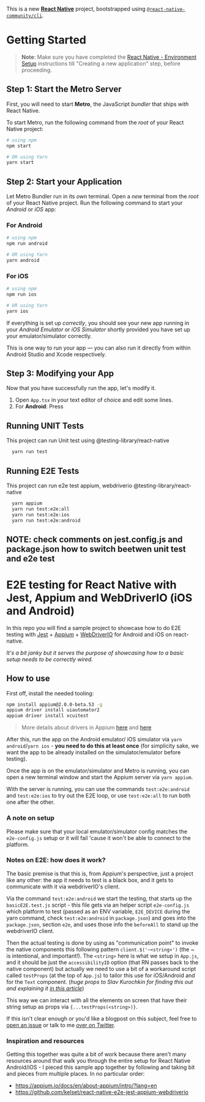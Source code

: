 
This is a new [**React Native**](https://reactnative.dev) project, bootstrapped using [`@react-native-community/cli`](https://github.com/react-native-community/cli).

# Getting Started

>**Note**: Make sure you have completed the [React Native - Environment Setup](https://reactnative.dev/docs/environment-setup) instructions till "Creating a new application" step, before proceeding.

## Step 1: Start the Metro Server

First, you will need to start **Metro**, the JavaScript _bundler_ that ships _with_ React Native.

To start Metro, run the following command from the _root_ of your React Native project:

```bash
# using npm
npm start

# OR using Yarn
yarn start
```

## Step 2: Start your Application

Let Metro Bundler run in its _own_ terminal. Open a _new_ terminal from the _root_ of your React Native project. Run the following command to start your _Android_ or _iOS_ app:

### For Android

```bash
# using npm
npm run android

# OR using Yarn
yarn android
```

### For iOS

```bash
# using npm
npm run ios

# OR using Yarn
yarn ios
```

If everything is set up _correctly_, you should see your new app running in your _Android Emulator_ or _iOS Simulator_ shortly provided you have set up your emulator/simulator correctly.

This is one way to run your app — you can also run it directly from within Android Studio and Xcode respectively.

## Step 3: Modifying your App

Now that you have successfully run the app, let's modify it.

1. Open `App.tsx` in your text editor of choice and edit some lines.
2. For **Android**: Press


## Running UNIT Tests

This project can run Unit test using @testing-library/react-native

```bash
  yarn run test
```

## Running E2E Tests

This project can run e2e test appium, webdriverio @testing-library/react-native

```bash
  yarn appium
  yarn run test:e2e:all
  yarn run test:e2e:ios
  yarn run test:e2e:android
```

## NOTE: check comments on jest.config.js and package.json how to switch beetwen unit test and e2e test
# E2E testing for React Native with Jest, Appium and WebDriverIO (iOS and Android)


In this repo you will find a sample project to showcase how to do E2E testing with [Jest](https://jestjs.io/) + [Appium](https://appium.io/) + [WebDriverIO](https://webdriver.io/) for Android and iOS on react-native.

_It's a bit janky but it serves the purpose of showcasing how to a basic setup needs to be correctly wired._

## How to use

First off, install the needed tooling:

```bash
npm install appium@2.0.0-beta.53 -g
appium driver install uiautomator2
appium driver install xcuitest
```

> More details about drivers in Appium [here](https://appium.github.io/appium/docs/en/2.0/guides/managing-exts/) and [here](https://appium.github.io/appium/docs/en/2.0/quickstart/uiauto2-driver/)

After this, run the app on the Android emulator/ iOS simulator via `yarn android`/`yarn ios` - **you need to do this at least once** (for simplicity sake, we want the app to be already installed on the simulator/emulator before testing).

Once the app is on the emulator/simulator and Metro is running, you can open a new terminal window and start the Appium server via `yarn appium`.

With the server is running, you can use the commands `test:e2e:android` and `test:e2e:ios` to try out the E2E loop, or use `test:e2e:all` to run both one after the other.

### A note on setup

Please make sure that your local emulator/simulator config matches the `e2e-config.js` setup or it will fail 'cause it won't be able to connect to the platform.

### Notes on E2E: how does it work?

The basic premise is that this is, from Appium's perspective, just a project like any other: the app it needs to test is a black box, and it gets to communicate with it via webdriverIO's client.

Via the command `test:e2e:android` we start the testing, that starts up the `basicE2E.test.js` script - this file gets via an helper script `e2e-config.js` which platform to test (passed as an ENV variable, `E2E_DEVICE` during the yarn command, check `test:e2e:android` in `package.json`) and goes into the `package.json`, section `e2e`, and uses those info the `beforeAll` to stand up the webdriverIO client.

Then the actual testing is done by using as "communication point" to invoke the native components this following pattern `client.$('~<string>')` (the ~ is intentional, and important!). The `<string>` here is what we setup in `App.js`, and it should be just the `accessibilityID` option (that RN passes back to the native component) but actually we need to use a bit of a workaround script called `testProps` (at the top of `App.js`) to tailor this use for iOS/Android and for the `Text` component. (_huge props to Slav Kurochkin for finding this out and explaining it [in this article](http://93days.me/testing-react-native-application/)_)

This way we can interact with all the elements on screen that have their string setup as props via `{...testProps(<string>)}`.

If this isn't clear enough or you'd like a blogpost on this subject, feel free to [open an issue](https://github.com/kelset/react-native-e2e-jest-appium-webdriverio/issues/new) or talk to me [over on Twitter](https://twitter.com/kelset).

### Inspiration and resources

Getting this together was quite a bit of work because there aren't many resources around that walk you through the entire setup for React Native Android/iOS - I pieced this sample app together by following and taking bit and pieces from multiple places. In no particular order:

- https://appium.io/docs/en/about-appium/intro/?lang=en
- https://github.com/kelset/react-native-e2e-jest-appium-webdriverio